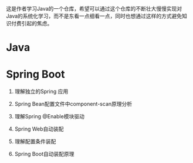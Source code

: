 这是作者学习Java的一个仓库，希望可以通过这个仓库的不断壮大慢慢实现对Java的系统化学习，而不是东看一点细看一点，同时也想通过这样的方式避免知识付费引起的焦虑。
# Java

# Spring Boot

1. 理解独立的Spring 应用

2. Spring Bean配置文件中component-scan原理分析

3. 理解Spring @Enable模块驱动

4. Spring Web自动装配

5. 理解配置条件装配

6. Spring Boot自动装配原理

